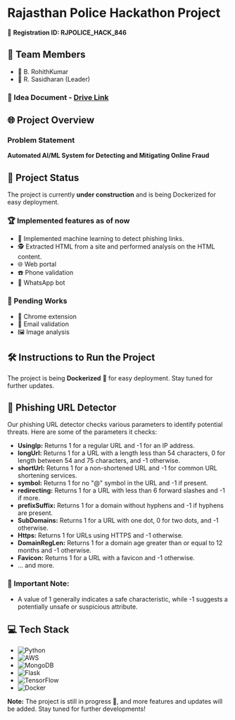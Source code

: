 # Rajasthan Police Hackathon Project

🚀 **Registration ID: RJPOLICE_HACK_846**

## 🤝 Team Members
- 🌟 B. RohithKumar
- 🌟 R. Sasidharan (Leader)

### 📄 Idea Document - [Drive Link](https://drive.google.com/file/d/1q0AxfBAqZmZL_myWrxjrcs3yncAeE8Hx/view?usp=sharing)

## 🌐 Project Overview
### Problem Statement
**Automated AI/ML System for Detecting and Mitigating Online Fraud**

## 🚀 Project Status
The project is currently **under construction** and is being Dockerized for easy deployment.

### 🏆 Implemented features as of now
- 🎯 Implemented machine learning to detect phishing links.
- 🕵️ Extracted HTML from a site and performed analysis on the HTML content.
- 🌐 Web portal
- ☎️ Phone validation
- 🤖 WhatsApp bot

### 📝 Pending Works
- 🔗 Chrome extension
- 📧 Email validation
- 🖼️ Image analysis

## 🛠️ Instructions to Run the Project
The project is being **Dockerized** 🐬 for easy deployment. Stay tuned for further updates.

## 🎣 Phishing URL Detector
Our phishing URL detector checks various parameters to identify potential threats. Here are some of the parameters it checks:

- **UsingIp:** Returns 1 for a regular URL and -1 for an IP address.
- **longUrl:** Returns 1 for a URL with a length less than 54 characters, 0 for length between 54 and 75 characters, and -1 otherwise.
- **shortUrl:** Returns 1 for a non-shortened URL and -1 for common URL shortening services.
- **symbol:** Returns 1 for no "@" symbol in the URL and -1 if present.
- **redirecting:** Returns 1 for a URL with less than 6 forward slashes and -1 if more.
- **prefixSuffix:** Returns 1 for a domain without hyphens and -1 if hyphens are present.
- **SubDomains:** Returns 1 for a URL with one dot, 0 for two dots, and -1 otherwise.
- **Https:** Returns 1 for URLs using HTTPS and -1 otherwise.
- **DomainRegLen:** Returns 1 for a domain age greater than or equal to 12 months and -1 otherwise.
- **Favicon:** Returns 1 for a URL with a favicon and -1 otherwise.
- ... and more.

### 📌 Important Note:
- A value of 1 generally indicates a safe characteristic, while -1 suggests a potentially unsafe or suspicious attribute.

## 💻 Tech Stack
- ![Python](https://img.shields.io/badge/python-3670A0?style=for-the-badge&logo=python&logoColor=ffdd54)
- ![AWS](https://img.shields.io/badge/AWS-%23FF9900.svg?style=for-the-badge&logo=amazon-aws&logoColor=white)
- ![MongoDB](https://img.shields.io/badge/MongoDB-%234ea94b.svg?style=for-the-badge&logo=mongodb&logoColor=white)
- ![Flask](https://img.shields.io/badge/flask-%23000.svg?style=for-the-badge&logo=flask&logoColor=white)
- ![TensorFlow](https://img.shields.io/badge/TensorFlow-%23FF6F00.svg?style=for-the-badge&logo=TensorFlow&logoColor=white)
- ![Docker](https://img.shields.io/badge/docker-%230db7ed.svg?style=for-the-badge&logo=docker&logoColor=white)

**Note:** The project is still in progress 🚧, and more features and updates will be added. Stay tuned for further developments!